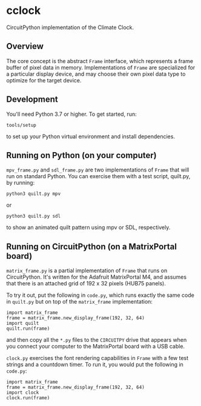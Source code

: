 # cclock

CircuitPython implementation of the Climate Clock.

## Overview

The core concept is the abstract `Frame` interface, which represents
a frame buffer of pixel data in memory.  Implementations of `Frame`
are specialized for a particular display device, and may choose their
own pixel data type to optimize for the target device.

## Development

You'll need Python 3.7 or higher.  To get started, run:

    tools/setup

to set up your Python virtual environment and install dependencies.

## Running on Python (on your computer)

`mpv_frame.py` and `sdl_frame.py` are two implementations of `Frame` that
will run on standard Python.  You can exercise them with a test script,
quilt.py, by running:

    python3 quilt.py mpv

or

    python3 quilt.py sdl

to show an animated quilt pattern using mpv or SDL, respectively.

## Running on CircuitPython (on a MatrixPortal board)

`matrix_frame.py` is a partial implementation of `Frame` that runs on
CircuitPython.  It's written for the Adafruit MatrixPortal M4, and
assumes that there is an attached grid of 192 x 32 pixels (HUB75 panels).

To try it out, put the following in `code.py`, which runs exactly the same
code in `quilt.py` but on top of the `matrix_frame` implementation:

    import matrix_frame
    frame = matrix_frame.new_display_frame(192, 32, 64)
    import quilt
    quilt.run(frame)

and then copy all the `*.py` files to the `CIRCUITPY` drive that appears
when you connect your computer to the MatrixPortal board with a USB cable.

`clock.py` exercises the font rendering capabilities in `Frame` with
a few test strings and a countdown timer.  To run it, you would put the
following in `code.py`:

    import matrix_frame
    frame = matrix_frame.new_display_frame(192, 32, 64)
    import clock
    clock.run(frame)
